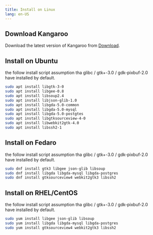 ```yaml
---
title: Install on Linux
lang: en-US
---
```


## Download Kangaroo

Download the latest version of Kangaroo from [Download](../download).


## Install on Ubuntu
the follow install script assumption tha glibc / gtk+-3.0 / gdk-pixbuf-2.0 have installed by default.
``` bash
sudo apt install libgtk-3-0
sudo apt install libgee-0.8
sudo apt install libsoup2.4
sudo apt install libjson-glib-1.0
sudo apt install libgda-5.0-common
sudo apt install libgda-5.0-mysql
sudo apt install libgda-5.0-postgtes
sudo apt install libgtksourceview-4-0
sudo apt install libwebkit2gtk-4.0
sudo apt install libssh2-1
```


## Install on Fedaro
the follow install script assumption tha glibc / gtk+-3.0 / gdk-pixbuf-2.0 have installed by default.
``` bash
sudo dnf install gtk3 libgee json-glib libsoup
sudo dnf install libgda libgda-mysql libgda-postgres
sudo dnf install gtksourceview4 webkit2gtk3 libssh2
```


## Install on RHEL/CentOS
the follow install script assumption tha glibc / gtk+-3.0 / gdk-pixbuf-2.0 have installed by default.
``` bash
sudo yum install libgee json-glib libsoup
sudo yum install libgda libgda-mysql libgda-postgres 
sudo yum install gtksourceview4 webkit2gtk3 libssh2
```


